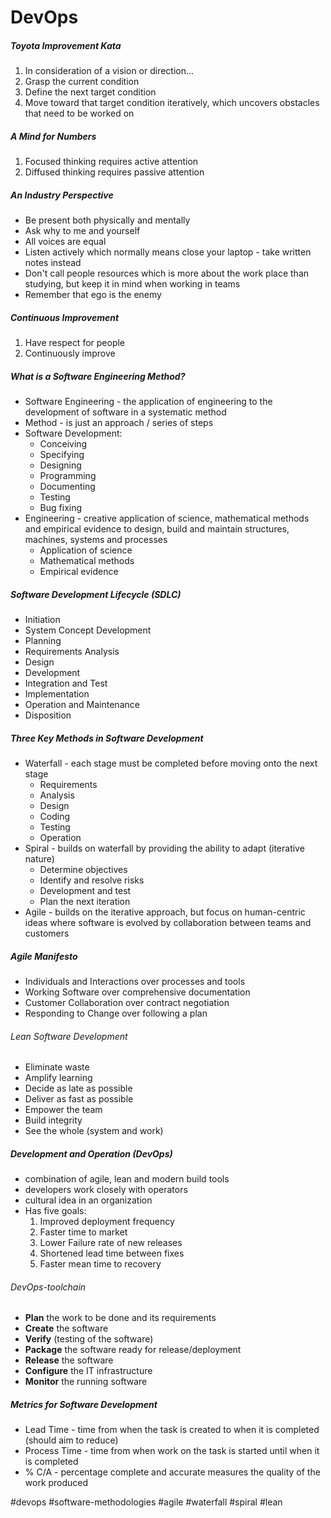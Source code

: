 # DevOps

##### Toyota Improvement Kata
1. In consideration of a vision or direction...
2. Grasp the current condition
3. Define the next target condition
4. Move toward that target condition iteratively, which uncovers obstacles that need to be worked on

##### A Mind for Numbers
1. Focused thinking requires active attention
2. Diffused thinking requires passive attention

##### An Industry Perspective
- Be present both physically and mentally
- Ask why to me and yourself
- All voices are equal
- Listen actively which normally means close your laptop - take written notes instead
- Don't call people resources which is more about the work place than studying, but keep it in mind when working in teams
- Remember that ego is the enemy

##### Continuous Improvement
1. Have respect for people
2. Continuously improve

##### What is a Software Engineering Method?
- Software Engineering - the application of engineering to the development of software in a systematic method
- Method - is just an approach / series of steps
- Software Development:
	- Conceiving
	- Specifying
	- Designing
	- Programming
	- Documenting
	- Testing
	- Bug fixing
- Engineering - creative application of science, mathematical methods and empirical evidence to design, build and maintain structures, machines, systems and processes
	- Application of science
	- Mathematical methods
	- Empirical evidence
##### Software Development Lifecycle (SDLC)
- Initiation
- System Concept Development
- Planning
- Requirements Analysis
- Design
- Development
- Integration and Test
- Implementation
- Operation and Maintenance
- Disposition
##### Three Key Methods in Software Development
- Waterfall - each stage must be completed before moving onto the next stage
	- Requirements
	- Analysis
	- Design
	- Coding
	- Testing
	- Operation
- Spiral - builds on waterfall by providing the ability to adapt (iterative nature)
	- Determine objectives
	- Identify and resolve risks
	- Development and test
	- Plan the next iteration
- Agile - builds on the iterative approach, but focus on human-centric ideas where software is evolved by collaboration between teams and customers

##### Agile Manifesto
- Individuals and Interactions over processes and tools
- Working Software over comprehensive documentation
- Customer Collaboration over contract negotiation
- Responding to Change over following a plan

###### Lean Software Development
- Eliminate waste
- Amplify learning
- Decide as late as possible
- Deliver as fast as possible
- Empower the team
- Build integrity
- See the whole (system and work)

##### Development and Operation (DevOps)
- combination of agile, lean and modern build tools
- developers work closely with operators
- cultural idea in an organization
- Has five goals:
	1.  Improved deployment frequency
	2. Faster time to market
	3. Lower Failure rate of new releases
	4. Shortened lead time between fixes
	5. Faster mean time to recovery

###### DevOps-toolchain
- **Plan** the work to be done and its requirements
- **Create** the software
- **Verify** (testing of the software)
- **Package** the software ready for release/deployment
- **Release** the software
- **Configure** the IT infrastructure
- **Monitor** the running software

##### Metrics for Software Development
- Lead Time - time from when the task is created to when it is completed (should aim to reduce)
- Process Time - time from when work on the task is started until when it is completed
- % C/A - percentage complete and accurate measures the quality of the work produced




#devops #software-methodologies #agile #waterfall #spiral #lean
